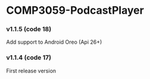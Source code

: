 # COMP3059-PodcastPlayer 

### v1.1.5 (code 18)
Add support to Android Oreo (Api 26+)

### v1.1.4 (code 17)
First release version
